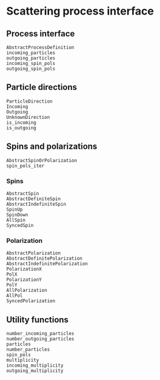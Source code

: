 # Scattering process interface

## Process interface

```@docs
AbstractProcessDefinition
incoming_particles
outgoing_particles
incoming_spin_pols
outgoing_spin_pols
```

## Particle directions

```@docs
ParticleDirection
Incoming
Outgoing
UnknownDirection
is_incoming
is_outgoing
```

## Spins and polarizations

```@docs
AbstractSpinOrPolarization
spin_pols_iter
```

### Spins

```@docs
AbstractSpin
AbstractDefiniteSpin
AbstractIndefiniteSpin
SpinUp
SpinDown
AllSpin
SyncedSpin
```

### Polarization

```@docs
AbstractPolarization
AbstractDefinitePolarization
AbstractIndefinitePolarization
PolarizationX
PolX
PolarizationY
PolY
AllPolarization
AllPol
SyncedPolarization
```

## Utility functions

```@docs
number_incoming_particles
number_outgoing_particles
particles
number_particles
spin_pols
multiplicity
incoming_multiplicity
outgoing_multiplicity
```
